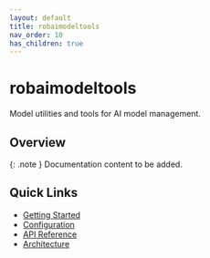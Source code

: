 ```yaml
---
layout: default
title: robaimodeltools
nav_order: 10
has_children: true
---
```


# robaimodeltools

Model utilities and tools for AI model management.

## Overview

{: .note }
Documentation content to be added.

## Quick Links

- [Getting Started](getting-started.md)
- [Configuration](configuration.md)
- [API Reference](api-reference.md)
- [Architecture](architecture.md)
